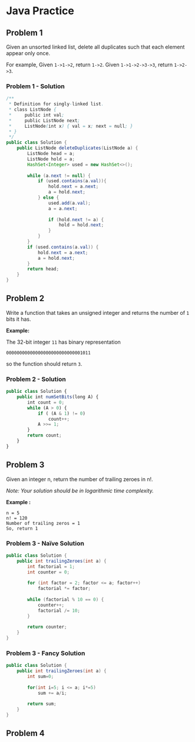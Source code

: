 <h1>Java Practice</h1>

<h2>Problem 1</h2>

Given an unsorted linked list, delete all duplicates such that each element appear only once.

For example,
Given `1->1->2`, return `1->2`.
Given `1->1->2->3->3`, return `1->2->3`.

<h3>Problem 1 - Solution</h3>

```java
/**
 * Definition for singly-linked list.
 * class ListNode {
 *     public int val;
 *     public ListNode next;
 *     ListNode(int x) { val = x; next = null; }
 * }
 */
public class Solution {
	public ListNode deleteDuplicates(ListNode a) {
	    ListNode head = a;
	    ListNode hold = a;
	    HashSet<Integer> used = new HashSet<>();
	    
	    while (a.next != null) {
	        if (used.contains(a.val)){
	            hold.next = a.next;
	            a = hold.next;
	        } else {
	            used.add(a.val);
	            a = a.next;
	            
	            if (hold.next != a) {
	                hold = hold.next;
	            }
	        }
	    } 
	    if (used.contains(a.val)) {
	        hold.next = a.next;
	        a = hold.next;
	    }
	    return head;
	}
}
```

<h2>Problem 2</h2>

Write a function that takes an unsigned integer and returns the number of `1` bits it has.

**Example:**

The 32-bit integer `11` has binary representation

```
00000000000000000000000000001011
```

so the function should return `3`.

<h3>Problem 2 - Solution</h3>

```Javascript
public class Solution {
	public int numSetBits(long A) {
	    int count = 0;
	    while (A > 0) {
	        if ( (A & 1) != 0)
	            count++;
	        A >>= 1;
	    } 
	    return count;  
	}
}
```


<h2>Problem 3</h2>

Given an integer n, return the number of trailing zeroes in n!.

*Note: Your solution should be in logarithmic time complexity.*

**Example :**

```
n = 5
n! = 120 
Number of trailing zeros = 1
So, return 1
```

<h3>Problem 3 - Naïve Solution</h3>

```java
public class Solution {
	public int trailingZeroes(int a) {
		int factorial = 1;
		int counter = 0;
	    
		for (int factor = 2; factor <= a; factor++)
			factorial *= factor;
        
		while (factorial % 10 == 0) {
			counter++;
			factorial /= 10;
		}
	    
		return counter;
	}
}
```

<h3>Problem 3 - Fancy Solution</h3>

```java
public class Solution {
	public int trailingZeroes(int a) {
		int sum=0;
	    
		for(int i=5; i <= a; i*=5) 
			sum += a/i;
            
		return sum;
	}
}
```

<h2>Problem 4</h2>

